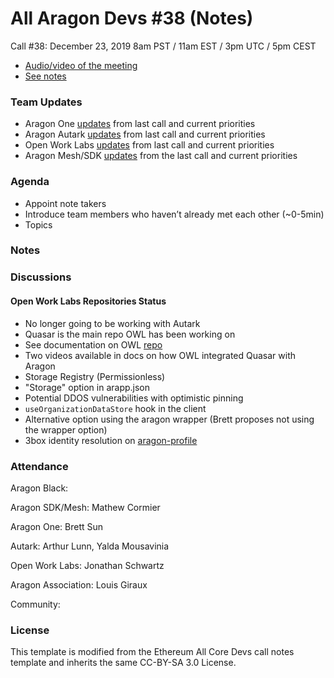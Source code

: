 

# All Aragon Devs #38 (Notes)
Call #38: December 23, 2019 8am PST / 11am EST / 3pm UTC / 5pm CEST

- [Audio/video of the meeting](https://youtu.be/MQVwjxHjXlQ)
- [See notes](#notes)


### Team Updates

* Aragon One [updates](https://forum.aragon.org/t/all-aragon-devs-updates-and-planning/1614/4?u=louisgrx) from last call and current priorities 
* Aragon Autark [updates](https://forum.aragon.org/t/all-aragon-devs-updates-and-planning/1614/7?u=louisgrx) from last call and current priorities 
* Open Work Labs [updates](https://forum.aragon.org/t/all-aragon-devs-updates-and-planning/1614/5?u=louisgrx) from last call and current priorities 
* Aragon Mesh/SDK [updates](https://forum.aragon.org/t/all-aragon-devs-updates-and-planning/1614/2?u=louisgrx) from the last call and current priorities 

### Agenda
* Appoint note takers
* Introduce team members who haven’t already met each other (~0-5min)
* Topics


### Notes



### Discussions 

#### Open Work Labs Repositories Status

* No longer going to be working with Autark
* Quasar is the main repo OWL has been working on 
* See documentation on OWL [repo](https://github.com/openworklabs/quasar/blob/primary/docs/howQuasarWorks.md)
* Two videos available in docs on how OWL integrated Quasar with Aragon 
* Storage Registry (Permissionless)
* "Storage" option in arapp.json
* Potential DDOS vulnerabilities with optimistic pinning
* `useOrganizationDataStore` hook in the client
* Alternative option using the aragon wrapper (Brett proposes not using the wrapper option)
* 3box identity resolution on [aragon-profile](https://github.com/AutarkLabs/aragon-profile)


### Attendance

Aragon Black: 

Aragon SDK/Mesh: Mathew Cormier

Aragon One: Brett Sun

Autark: Arthur Lunn, Yalda Mousavinia

Open Work Labs: Jonathan Schwartz

Aragon Association: Louis Giraux

Community:

### License
This template is modified from the Ethereum All Core Devs call notes template and inherits the same CC-BY-SA 3.0 License.
